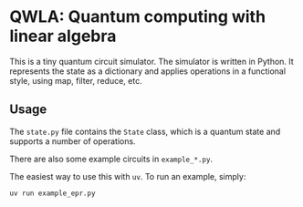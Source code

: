 # QWLA: Quantum computing with linear algebra

This is a tiny quantum circuit simulator.
The simulator is written in Python. It represents the state as a dictionary and applies operations in a functional style, using map, filter, reduce, etc.

## Usage

The `state.py` file contains the `State` class, which is a quantum state and supports a number of operations.

There are also some example circuits in `example_*.py`.

The easiest way to use this with `uv`.
To run an example, simply:

```bash
uv run example_epr.py
```




